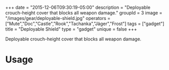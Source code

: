 +++
date = "2015-12-06T09:30:19-05:00"
description = "Deployable crouch-height cover that blocks all weapon damage."
groupId = 3
image = "/images/gear/deployable-shield.jpg"
operators = ["Mute","Doc","Castle","Rook","Tachanka","Jäger","Frost"]
tags = ["gadget"]
title = "Deployable Shield"
type = "gadget"
unique = false
+++

Deployable crouch-height cover that blocks all weapon damage.

# Usage
